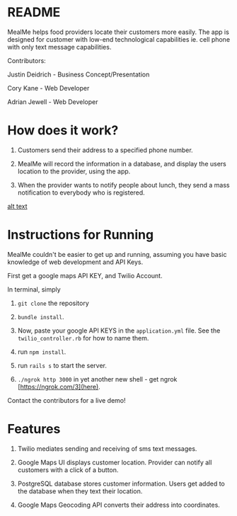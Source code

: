 # README

MealMe helps food providers locate their customers more easily. The app is designed for customer with low-end technological capabilities ie. cell phone with only text message capabilities.

Contributors:

Justin Deidrich - Business Concept/Presentation

Cory Kane - Web Developer

Adrian Jewell - Web Developer

# How does it work?

1. Customers send their address to a specified phone number.

2. MealMe will record the information in a database, and display the users location to the provider, using the app.

3. When the provider wants to notify people about lunch, they send a mass notification to everybody who is registered.

[alt text](https://github.com/ckane30691/mealme/blob/master/docs/shot.png)

# Instructions for Running

MealMe couldn't be easier to get up and running, assuming you have basic knowledge of web development and API Keys.

First get a google maps API KEY, and Twilio Account.

In terminal, simply

1. `git clone` the repository

2. `bundle install`.

3. Now, paste your google API KEYS in the `application.yml` file.  See the `twilio_controller.rb` for how to name them.

4. run `npm install`.

5. run `rails s` to start the server.

6. `./ngrok http 3000` in yet another new shell - get ngrok [https://ngrok.com/3](here).

Contact the contributors for a live demo!

# Features

1. Twilio mediates sending and receiving of sms text messages.

2. Google Maps UI displays customer location. Provider can notify all customers with a click of a button.

3. PostgreSQL database stores customer information. Users get added to the database when they text their location.

4. Google Maps Geocoding API converts their address into coordinates.
